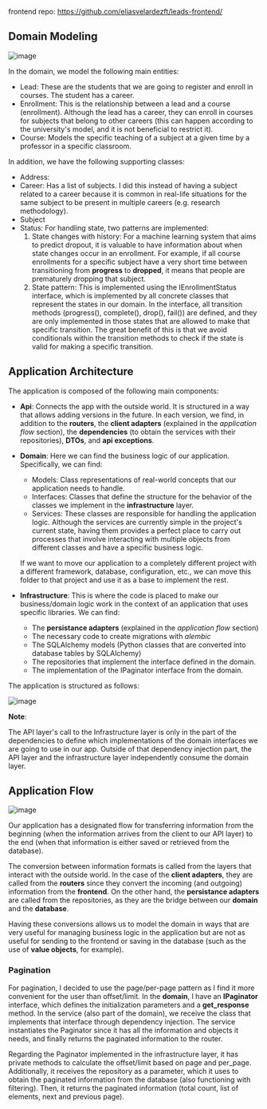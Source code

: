 frontend repo: https://github.com/eliasvelardezft/leads-frontend/

## Domain Modeling

![image](https://github.com/eliasvelardezft/leads/assets/40184787/dc878ebe-4ab7-453e-b6ea-4982140b2dfb)

In the domain, we model the following main entities:

- Lead: These are the students that we are going to register and enroll in courses. The student has a career.
- Enrollment: This is the relationship between a lead and a course (enrollment). Although the lead has a career, they can enroll in courses for subjects that belong to other careers (this can happen according to the university's model, and it is not beneficial to restrict it).
- Course: Models the specific teaching of a subject at a given time by a professor in a specific classroom.

In addition, we have the following supporting classes:

- Address:
- Career: Has a list of subjects. I did this instead of having a subject related to a career because it is common in real-life situations for the same subject to be present in multiple careers (e.g. research methodology).
- Subject
- Status: For handling state, two patterns are implemented:
    1. State changes with history: For a machine learning system that aims to predict dropout, it is valuable to have information about when state changes occur in an enrollment. For example, if all course enrollments for a specific subject have a very short time between transitioning from **progress** to **dropped**, it means that people are prematurely dropping that subject.
    2. State pattern: This is implemented using the IEnrollmentStatus interface, which is implemented by all concrete classes that represent the states in our domain. In the interface, all transition methods (progress(), complete(), drop(), fail()) are defined, and they are only implemented in those states that are allowed to make that specific transition. The great benefit of this is that we avoid conditionals within the transition methods to check if the state is valid for making a specific transition.

## Application Architecture

The application is composed of the following main components:

- **Api**: Connects the app with the outside world. It is structured in a way that allows adding versions in the future. In each version, we find, in addition to the **routers**, the **client adapters** (explained in the *application flow* section), the **dependencies** (to obtain the services with their repositories), **DTOs**, and **api exceptions**.
- **Domain**:
Here we can find the business logic of our application. Specifically, we can find:
    - Models: Class representations of real-world concepts that our application needs to handle.
    - Interfaces: Classes that define the structure for the behavior of the classes we implement in the **infrastructure** layer.
    - Services: These classes are responsible for handling the application logic. Although the services are currently simple in the project's current state, having them provides a perfect place to carry out processes that involve interacting with multiple objects from different classes and have a specific business logic.
    
    If we want to move our application to a completely different project with a different framework, database, configuration, etc., we can move this folder to that project and use it as a base to implement the rest.
    
- **Infrastructure**:
This is where the code is placed to make our business/domain logic work in the context of an application that uses specific libraries.
We can find:
    - The **persistance adapters** (explained in the *application flow* section)
    - The necessary code to create migrations with *alembic*
    - The SQLAlchemy models (Python classes that are converted into database tables by SQLAlchemy)
    - The repositories that implement the interface defined in the domain.
    - The implementation of the IPaginator interface from the domain.

The application is structured as follows:

![image](https://github.com/eliasvelardezft/leads/assets/40184787/043f9f08-6e78-452a-a59f-829d655fcd5e)

**Note**:

The API layer's call to the Infrastructure layer is only in the part of the dependencies to define which implementations of the domain interfaces we are going to use in our app. Outside of that dependency injection part, the API layer and the infrastructure layer independently consume the domain layer.

## Application Flow

![image](https://github.com/eliasvelardezft/leads/assets/40184787/2438a6b4-9c88-44e9-b13b-ebbad47ca131)

Our application has a designated flow for transferring information from the beginning (when the information arrives from the client to our API layer) to the end (when that information is either saved or retrieved from the database).

The conversion between information formats is called from the layers that interact with the outside world. In the case of the **client adapters**, they are called from the **routers** since they convert the incoming (and outgoing) information from the **frontend**. On the other hand, the **persistance adapters** are called from the repositories, as they are the bridge between our **domain** and the **database**.

Having these conversions allows us to model the domain in ways that are very useful for managing business logic in the application but are not as useful for sending to the frontend or saving in the database (such as the use of **value objects**, for example).

### Pagination

For pagination, I decided to use the page/per-page pattern as I find it more convenient for the user than offset/limit. In the **domain**, I have an **IPaginator** interface, which defines the initialization parameters and a **get_response** method. In the service (also part of the domain), we receive the class that implements that interface through dependency injection. The service instantiates the Paginator since it has all the information and objects it needs, and finally returns the paginated information to the router.

Regarding the Paginator implemented in the infrastructure layer, it has private methods to calculate the offset/limit based on page and per_page. Additionally, it receives the repository as a parameter, which it uses to obtain the paginated information from the database (also functioning with filtering). Then, it returns the paginated information (total count, list of elements, next and previous page).
